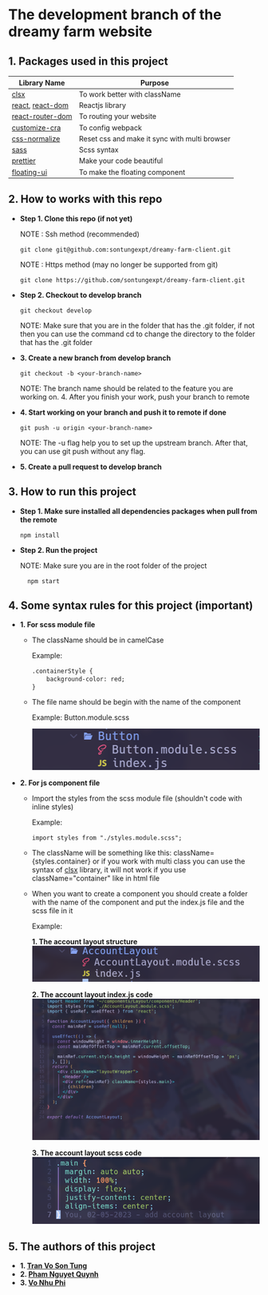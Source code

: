 # The development branch of the dreamy farm website

## 1. Packages used in this project

| Library Name                                                                                       | Purpose                                       |
| -------------------------------------------------------------------------------------------------- | --------------------------------------------- |
| [clsx](https://www.npmjs.com/package/clsx)                                                         | To work better with className                 |
| [react](https://www.npmjs.com/package/react), [react-dom](https://www.npmjs.com/package/react-dom) | Reactjs library                               |
| [react-router-dom](https://www.npmjs.com/package/react-router-dom)                                 | To routing your website                       |
| [customize-cra](https://www.npmjs.com/package/customize-cra)                                       | To config webpack                             |
| [css-normalize](https://www.npmjs.com/package/css-normalize)                                       | Reset css and make it sync with multi browser |
| [sass](https://www.npmjs.com/package/sass)                                                         | Scss syntax                                   |
| [prettier](https://www.npmjs.com/package/prettier)                                                 | Make your code beautiful                      |
| [floating-ui](https://floating-ui.com/docs/getting-started)                                        | To make the floating component                |

## 2. How to works with this repo

- **Step 1. Clone this repo (if not yet)**

  NOTE : Ssh method (recommended)

  ```
  git clone git@github.com:sontungexpt/dreamy-farm-client.git
  ```

  NOTE : Https method (may no longer be supported from git)

  ```
  git clone https://github.com/sontungexpt/dreamy-farm-client.git
  ```

- **Step 2. Checkout to develop branch**

  ```
  git checkout develop
  ```

  NOTE: Make sure that you are in the folder that has the .git folder, if not
  then you can use the command cd to change the directory to the folder that has the .git folder

- **3. Create a new branch from develop branch**

  ```
  git checkout -b <your-branch-name>
  ```

  NOTE: The branch name should be related to the feature you are working on. 4. After you finish your work, push your branch to remote

- **4. Start working on your branch and push it to remote if done**

  ```
  git push -u origin <your-branch-name>
  ```

  NOTE: The -u flag help you to set up the upstream branch. After that, you can use git push without any flag.

- **5. Create a pull request to develop branch**

## 3. How to run this project

- **Step 1. Make sure installed all dependencies packages when pull from the
  remote**

  ```
  npm install
  ```

- **Step 2. Run the project**

  NOTE: Make sure you are in the root folder of the project

  ```
    npm start
  ```

## 4. Some syntax rules for this project (important)

- **1. For scss module file**

  - The className should be in camelCase

    Example:

    ```
    .containerStyle {
        background-color: red;
    }
    ```

  - The file name should be begin with the name of the component

    Example: Button.module.scss

    ![Scss FileName Example](./gitsources/scss-file-name-example.png)

- **2. For js component file**

  - Import the styles from the scss module file (shouldn't code with inline
    styles)

    Example:

    ```
    import styles from "./styles.module.scss";
    ```

  - The className will be something like this: className={styles.container} or
    if you work with multi class you can use the syntax of [clsx](https://www.npmjs.com/package/clsx) library, it
    will not work if you use className="container" like in html file

  - When you want to create a component you should create a folder with the name
    of the component and put the index.js file and the scss file in it

    Example:

    **1. The account layout structure**
    ![Component Example](./gitsources/component-example.png)

    **2. The account layout index.js code**
    ![Index.js Example](./gitsources/index-file-example.png)

    **3. The account layout scss code**
    ![Scss Example](./gitsources/scss-file-example.png)

## 5. The authors of this project

- **1. [Tran Vo Son Tung](https://github.com/sontungexpt)**
- **2. [Pham Nguyet Quynh](https://github.com/PhamNguyetQuynh)**
- **3. [Vo Nhu Phi](https://github.com/phifin)**
